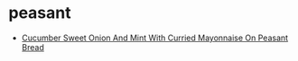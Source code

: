 # peasant

 * [Cucumber Sweet Onion And Mint With Curried Mayonnaise On Peasant Bread](index/c/cucumber-sweet-onion-and-mint-with-curried-mayonnaise-on-peasant-bread-10476.json)
